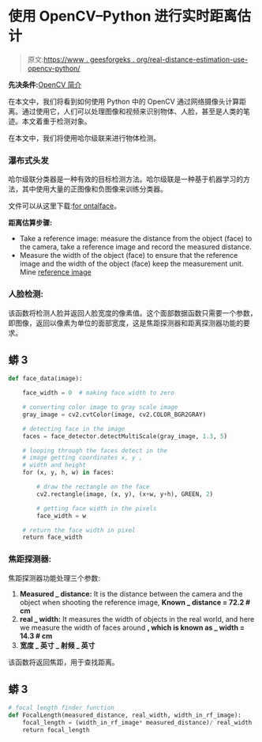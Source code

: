 # 使用 OpenCV–Python 进行实时距离估计

> 原文:[https://www . geesforgeks . org/real-distance-estimation-use-opencv-python/](https://www.geeksforgeeks.org/realtime-distance-estimation-using-opencv-python/)

**先决条件:**[OpenCV 简介](https://www.geeksforgeeks.org/introduction-to-opencv/)

在本文中，我们将看到如何使用 Python 中的 OpenCV 通过网络摄像头计算距离。通过使用它，人们可以处理图像和视频来识别物体、人脸，甚至是人类的笔迹。本文着重于检测对象。

在本文中，我们将使用哈尔级联来进行物体检测。

### 瀑布式头发

哈尔级联分类器是一种有效的目标检测方法。哈尔级联是一种基于机器学习的方法，其中使用大量的正图像和负图像来训练分类器。

文件可以从这里下载:[for ontalface](https://github.com/opencv/opencv/blob/master/data/haarcascades/haarcascade_frontalface_default.xml)。

**距离估算步骤:**

*   Take a reference image: measure the distance from the object (face) to the camera, take a reference image and record the measured distance.
*   Measure the width of the object (face) to ensure that the reference image and the width of the object (face) keep the measurement unit. Mine [reference image](https://github.com/Asadullah-Dal17/Distance_measurement_using_single_camera/blob/main/Ref_image.png)

### **人脸检测:**

该函数将检测人脸并返回人脸宽度的像素值。这个面部数据函数只需要一个参数，即图像，返回以像素为单位的面部宽度，这是焦距探测器和距离探测器功能的要求。

## 蟒 3

```py
def face_data(image):

    face_width = 0  # making face width to zero

    # converting color image to gray scale image
    gray_image = cv2.cvtColor(image, cv2.COLOR_BGR2GRAY)

    # detecting face in the image
    faces = face_detector.detectMultiScale(gray_image, 1.3, 5)

    # looping through the faces detect in the
    # image getting coordinates x, y ,
    # width and height
    for (x, y, h, w) in faces:

        # draw the rectangle on the face
        cv2.rectangle(image, (x, y), (x+w, y+h), GREEN, 2)

        # getting face width in the pixels
        face_width = w

    # return the face width in pixel
    return face_width
```

### **焦距探测器:**

焦距探测器功能处理三个参数:

1.  **Measured _ distance:** It is the distance between the camera and the object when shooting the reference image, **Known _ distance = 72.2 # cm**
2.  **real _ width:** It measures the width of objects in the real world, and here we measure the width of faces around **, which is known as _ width = 14.3 # cm**
3.  **宽度 _ 英寸 _ 射频 _ 英寸**

该函数将返回焦距，用于查找距离。

## 蟒 3

```py
# focal length finder function
def FocalLength(measured_distance, real_width, width_in_rf_image):
    focal_length = (width_in_rf_image* measured_distance)/ real_width
    return focal_length
```